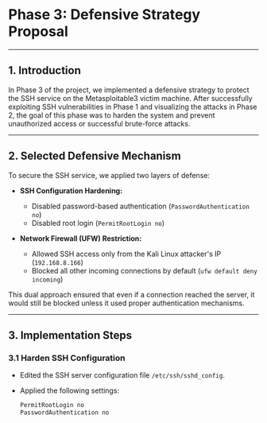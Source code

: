 # Phase 3: Defensive Strategy Proposal

---

## 1. Introduction

In Phase 3 of the project, we implemented a defensive strategy to protect the SSH service on the Metasploitable3 victim machine. After successfully exploiting SSH vulnerabilities in Phase 1 and visualizing the attacks in Phase 2, the goal of this phase was to harden the system and prevent unauthorized access or successful brute-force attacks.

---

## 2. Selected Defensive Mechanism

To secure the SSH service, we applied two layers of defense:

- **SSH Configuration Hardening:**
  - Disabled password-based authentication (`PasswordAuthentication no`)
  - Disabled root login (`PermitRootLogin no`)

- **Network Firewall (UFW) Restriction:**
  - Allowed SSH access only from the Kali Linux attacker's IP (`192.168.8.166`)
  - Blocked all other incoming connections by default (`ufw default deny incoming`)

This dual approach ensured that even if a connection reached the server, it would still be blocked unless it used proper authentication mechanisms.

---

## 3. Implementation Steps

### 3.1 Harden SSH Configuration

- Edited the SSH server configuration file `/etc/ssh/sshd_config`.
- Applied the following settings:

  ```bash
  PermitRootLogin no
  PasswordAuthentication no
